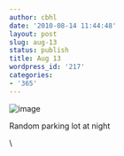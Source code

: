 ```yaml
---
author: cbhl
date: '2010-08-14 11:44:48'
layout: post
slug: aug-13
status: publish
title: Aug 13
wordpress_id: '217'
categories:
- '365'
---
```


![image](http://blog.azuresky.ca/blog/wp-content/uploads/2010/08/wpid-IMG_20100813_232255.jpg)

Random parking lot at night

\

